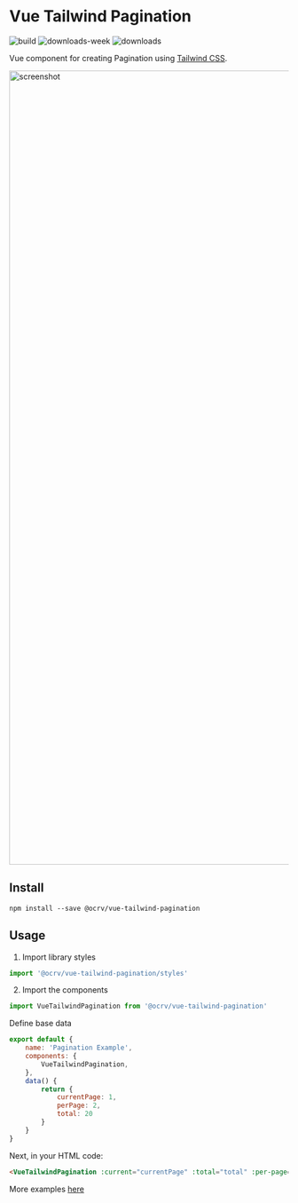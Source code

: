 # Vue Tailwind Pagination

![build](https://github.com/OCRVblockchain/vue-tailwind-pagination/workflows/build/badge.svg)
![downloads-week](https://img.shields.io/npm/dw/@ocrv/vue-tailwind-pagination)
![downloads](https://img.shields.io/npm/dt/@ocrv/vue-tailwind-pagination)

Vue component for creating Pagination using [Tailwind CSS](https://tailwindcss.com).

<img width="1431" alt="screenshot" src="https://user-images.githubusercontent.com/18230071/107767792-9af7c700-6d46-11eb-92ee-3478062e3c80.png">

## Install

```
npm install --save @ocrv/vue-tailwind-pagination
```

## Usage

1. Import library styles

```js
import '@ocrv/vue-tailwind-pagination/styles'
```

2. Import the components

```js
import VueTailwindPagination from '@ocrv/vue-tailwind-pagination'
```

Define base data

```js
export default {
    name: 'Pagination Example',
    components: {
        VueTailwindPagination,
    },
    data() {
        return {
            currentPage: 1,
            perPage: 2,
            total: 20
        }
    }
}
```

Next, in your HTML code:

```html
<VueTailwindPagination :current="currentPage" :total="total" :per-page="perPage" @page-changed="current = $event"/>
```

More examples [here](https://github.com/OCRVblockchain/vue-tailwind-pagination/blob/main/src/components/Example.vue)
